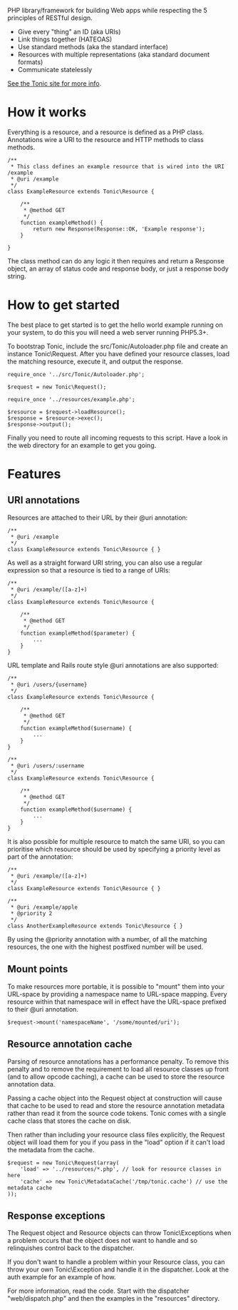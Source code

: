 PHP library/framework for building Web apps while respecting the 5 principles
of RESTful design.

 * Give every "thing" an ID (aka URIs)
 * Link things together (HATEOAS)
 * Use standard methods (aka the standard interface)
 * Resources with multiple representations (aka standard document formats)
 * Communicate statelessly

[See the Tonic site for more info](http://peej.github.com/tonic/).


How it works
============

Everything is a resource, and a resource is defined as a PHP class. Annotations
wire a URI to the resource and HTTP methods to class methods.

    /**
     * This class defines an example resource that is wired into the URI /example
     * @uri /example
     */
    class ExampleResource extends Tonic\Resource {
        
        /**
         * @method GET
         */
        function exampleMethod() {
            return new Response(Response::OK, 'Example response');
        }
      
    }

The class method can do any logic it then requires and return a Response object,
an array of status code and response body, or just a response body string.


How to get started
==================

The best place to get started is to get the hello world example running on your
system, to do this you will need a web server running PHP5.3+.

To bootstrap Tonic, include the src/Tonic/Autoloader.php file and create an instance
Tonic\Request. After you have defined your resource classes, load the matching
resource, execute it, and output the response.

    require_once '../src/Tonic/Autoloader.php';

    $request = new Tonic\Request();

    require_once '../resources/example.php';

    $resource = $request->loadResource();
    $response = $resource->exec();
    $response->output();

Finally you need to route all incoming requests to this script. Have a look in the
web directory for an example to get you going.


Features
========


URI annotations
---------------

Resources are attached to their URL by their @uri annotation:

    /**
     * @uri /example
     */
    class ExampleResource extends Tonic\Resource { }

As well as a straight forward URI string, you can also use a regular expression
so that a resource is tied to a range of URIs:

    /**
     * @uri /example/([a-z]+)
     */
    class ExampleResource extends Tonic\Resource {

        /**
         * @method GET
         */
        function exampleMethod($parameter) {
            ...
        }
    }

URL template and Rails route style @uri annotations are also supported:

    /**
     * @uri /users/{username}
     */
    class ExampleResource extends Tonic\Resource {

        /**
         * @method GET
         */
        function exampleMethod($username) {
            ...
        }
    }
    
    /**
     * @uri /users/:username
     */
    class ExampleResource extends Tonic\Resource {

        /**
         * @method GET
         */
        function exampleMethod($username) {
            ...
        }
    }

It is also possible for multiple resource to match the same URI, so you can
prioritise which resource should be used by specifying a priority level as part
of the annotation:

    /**
     * @uri /example/([a-z]+)
     */
    class ExampleResource extends Tonic\Resource { }

    /**
     * @uri /example/apple
     * @priority 2
     */
    class AnotherExampleResource extends Tonic\Resource { }

By using the @priority annotation with a number, of all the matching resources,
the one with the highest postfixed number will be used.


Mount points
------------

To make resources more portable, it is possible to "mount" them into your URL-space
by providing a namespace name to URL-space mapping. Every resource within that
namespace will in effect have the URL-space prefixed to their @uri annotation.

    $request->mount('namespaceName', '/some/mounted/uri');


Resource annotation cache
-------------------------

Parsing of resource annotations has a performance penalty. To remove this penalty and
to remove the requirement to load all resource classes up front (and to allow opcode
caching), a cache can be used to store the resource annotation data.

Passing a cache object into the Request object at construction will cause that cache to
be used to read and store the resource annotation metadata rather than read it from the
source code tokens. Tonic comes with a single cache class that stores the cache on disk.

Then rather than including your resource class files explicitly, the Request object
will load them for you if you pass in the "load" option if it can't load the metadata
from the cache.

    $request = new Tonic\Request(array(
        'load' => '../resources/*.php', // look for resource classes in here
        'cache' => new Tonic\MetadataCache('/tmp/tonic.cache') // use the metadata cache
    ));



Response exceptions
-------------------

The Request object and Resource objects can throw Tonic\Exceptions when a problem
occurs that the object does not want to handle and so relinquishes control back
to the dispatcher.

If you don't want to handle a problem within your Resource class, you can throw your
own Tonic\Exception and handle it in the dispatcher. Look at the auth example for
an example of how.




For more information, read the code. Start with the dispatcher "web/dispatch.php"
and then the examples in the "resources" directory.
